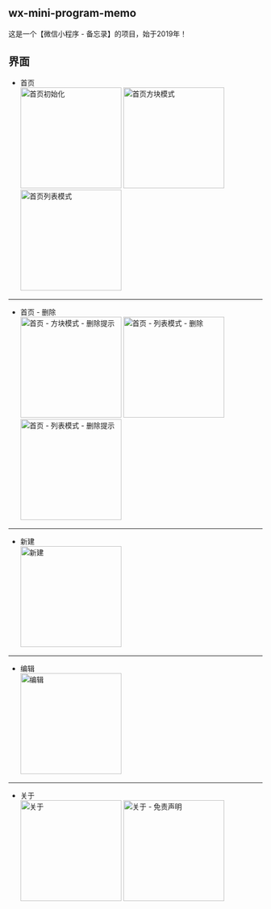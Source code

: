 ﻿## wx-mini-program-memo

这是一个【微信小程序 - 备忘录】的项目，始于2019年！

## 界面

 * 首页  
   <img alt="首页初始化" src="https://github.com/zcrkey/wx-mini-program-memo/blob/master/%E7%95%8C%E9%9D%A2/%E9%A6%96%E9%A1%B5%20-%20%E5%88%9D%E5%A7%8B%E5%8C%96.jpg" width="200">
   <img alt="首页方块模式" src="https://github.com/zcrkey/wx-mini-program-memo/blob/master/%E7%95%8C%E9%9D%A2/%E9%A6%96%E9%A1%B5%20-%20%E6%96%B9%E5%9D%97%E6%A8%A1%E5%BC%8F.jpg" width="200">
   <img alt="首页列表模式" src="https://github.com/zcrkey/wx-mini-program-memo/blob/master/%E7%95%8C%E9%9D%A2/%E9%A6%96%E9%A1%B5%20-%20%E5%88%97%E8%A1%A8%E6%A8%A1%E5%BC%8F.jpg" width="200">

 --------

 * 首页 - 删除  
   <img alt="首页 - 方块模式 - 删除提示" src="https://github.com/zcrkey/wx-mini-program-memo/blob/master/%E7%95%8C%E9%9D%A2/%E9%A6%96%E9%A1%B5%20-%20%E6%96%B9%E5%9D%97%E6%A8%A1%E5%BC%8F%20-%20%E5%88%A0%E9%99%A4.jpg" width="200">
   <img alt="首页 - 列表模式 - 删除" src="https://github.com/zcrkey/wx-mini-program-memo/blob/master/%E7%95%8C%E9%9D%A2/%E9%A6%96%E9%A1%B5%20-%20%E5%88%97%E8%A1%A8%E6%A8%A1%E5%BC%8F%20-%20%E5%88%A0%E9%99%A4.jpg" width="200">
   <img alt="首页 - 列表模式 - 删除提示" src="https://github.com/zcrkey/wx-mini-program-memo/blob/master/%E7%95%8C%E9%9D%A2/%E9%A6%96%E9%A1%B5%20-%20%E5%88%97%E8%A1%A8%E6%A8%A1%E5%BC%8F%20-%20%E5%88%A0%E9%99%A4%E6%8F%90%E7%A4%BA.jpg" width="200">

 --------

 * 新建  
   <img alt="新建" src="https://github.com/zcrkey/wx-mini-program-memo/blob/master/%E7%95%8C%E9%9D%A2/%E6%96%B0%E5%BB%BA.jpg" width="200">

 --------

 * 编辑  
   <img alt="编辑" src="https://github.com/zcrkey/wx-mini-program-memo/blob/master/%E7%95%8C%E9%9D%A2/%E7%BC%96%E8%BE%91.jpg" width="200">

 --------

 * 关于  
   <img alt="关于" src="https://github.com/zcrkey/wx-mini-program-memo/blob/master/%E7%95%8C%E9%9D%A2/%E5%85%B3%E4%BA%8E.jpg" width="200">
   <img alt="关于 - 免责声明" src="https://github.com/zcrkey/wx-mini-program-memo/blob/master/%E7%95%8C%E9%9D%A2/%E5%85%B3%E4%BA%8E%20-%20%E5%85%8D%E8%B4%A3%E5%A3%B0%E6%98%8E.jpg" width="200">